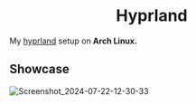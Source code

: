 <h1 dir="auto" align="center">Hyprland</h1>

<p>My <a href="https://www.hyprland.org">hyprland</a> setup on <b>Arch Linux.</b></p>

<h2>Showcase</h2>

![Screenshot_2024-07-22-12-30-33](https://github.com/user-attachments/assets/ec2194bb-172b-4da1-b1b1-dd765b69b9a1)
